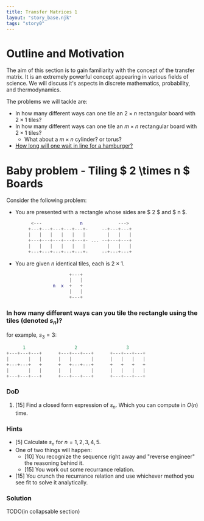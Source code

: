 ```yaml
---
title: Transfer Matrices 1
layout: "story_base.njk"
tags: "story0"
---
```


# Outline and Motivation
The aim of this section is to gain familiarity with the concept of the transfer matrix. It is an extremely powerful concept appearing in various fields of science. We will discuss it's aspects in discrete mathematics, probability, and thermodynamics. 

The problems we will tackle are:
- In how many different ways can one tile an $2 \times n$ rectangular board with $2 \times 1$ tiles?
- In how many different ways can one tile an $m \times n$ rectangular board with $2 \times 1$ tiles?
  - What about a $m \times n$ cylinder? or torus? 
- [How long will one wait in line for a hamburger?](/stories/transfer_matrices/part2/index.html)

# Baby problem - Tiling $ 2 \times n $ Boards
Consider the following problem:
- You are presented with a rectangle whose sides are $ 2 $ and $ n $.
```m
         <---              n             --->
        +---+---+---+---+---+-     --+---+---+
        |   |   |   |   |   |        |   |   |
        +---+---+---+---+---+- ... --+---+---+ 
        |   |   |   |   |   |        |   |   |
        +---+---+---+---+---+-     --+---+---+
```
- You are given $n$ identical tiles, each is  $2 \times 1$. 
```m
                       +---+
                       |   |
                 n  x  +   +
                       |   |
                       +---+
```
### In how many different ways can you tile the rectangle using the tiles (denoted $s_n$)?

for example, $s_3 = 3$:
```m
      1                  2                  3
+---+---+---+      +---+---+---+      +---+---+---+
|       |   |      |   |       |      |   |   |   |
+---+---+   +      +   +---+---+      +   +   +   +
|       |   |      |   |       |      |   |   |   |
+---+---+---+      +---+---+---+      +---+---+---+
```


### DoD
1. [15] Find a closed form expression of $s_n$. Which you can compute in $O(n)$ time.
 
### Hints 
- [5] Calculate $s_n$ for $n=1,2,3,4,5$.
- One of two things will happen:
  - [10] You recognize the sequence right away and "reverse engineer" the reasoning behind it.
  - [15] You work out some recurrance relation.
- [15] You crunch the recurrance relation and use whichever method you see fit to solve it analytically.  

### Solution
TODO(in collapsable section)




